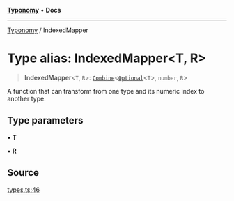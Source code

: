 [**Typonomy**](../README.md) • **Docs**

***

[Typonomy](../globals.md) / IndexedMapper

# Type alias: IndexedMapper\<T, R\>

> **IndexedMapper**\<`T`, `R`\>: [`Combine`](Combine.md)\<[`Optional`](Optional.md)\<`T`\>, `number`, `R`\>

A function that can transform from one type and its numeric index to another type.

## Type parameters

• **T**

• **R**

## Source

[types.ts:46](https://github.com/softcraft-development/typonomy/blob/5469316e6ff7a55df7069c91f81292468fab4b62/src/types.ts#L46)
